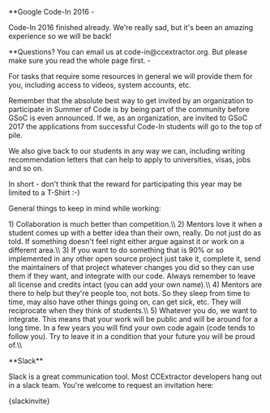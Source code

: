  **Google Code-In 2016
    -   

Code-In 2016 finished already. We\'re really sad, but it\'s been an
amazing experience so we will be back!

 **Questions? You can email us at code-in\@ccextractor.org. But
        please make sure you read the whole page first.
    -   

For tasks that require some resources in general we will provide them
for you, including access to videos, system accounts, etc.

Remember that the absolute best way to get invited by an organization to
participate in Summer of Code is by being part of the community before
GSoC is even announced. If we, as an organization, are invited to GSoC
2017 the applications from successful Code-In students will go to the
top of pile.

We also give back to our students in any way we can, including writing
recommendation letters that can help to apply to universities, visas,
jobs and so on.

In short - don\'t think that the reward for participating this year may
be limited to a T-Shirt :-)

General things to keep in mind while working:

1\) Collaboration is much better than competition.\\\\ 2) Mentors love it
when a student comes up with a better idea than their own, really. Do
not just do as told. If something doesn\'t feel right either argue
against it or work on a different area.\\\\ 3) If you want to do
something that is 90% or so implemented in any other open source project
just take it, complete it, send the maintainers of that project whatever
changes you did so they can use them if they want, and integrate with
our code. Always remember to leave all license and credits intact (you
can add your own name).\\\\ 4) Mentors are there to help but they\'re
people too, not bots. So they sleep from time to time, may also have
other things going on, can get sick, etc. They will reciprocate when
they think of students.\\\\ 5) Whatever you do, we want to integrate.
This means that your work will be public and will be around for a long
time. In a few years you will find your own code again (code tends to
follow you). Try to leave it in a condition that your future you will be
proud of.\\\\

 **Slack\*\*

Slack is a great communication tool. Most CCExtractor developers hang
out in a slack team. You\'re welcome to request an invitation here:

{slackinvite}
